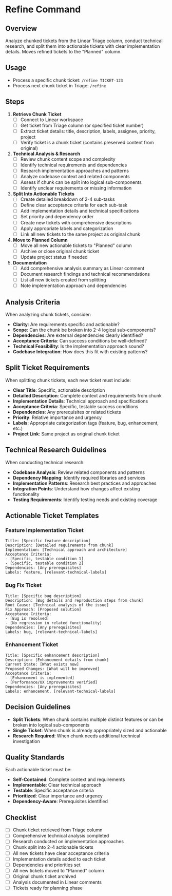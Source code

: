 # Refine Command

## Overview

Analyze chunked tickets from the Linear Triage column, conduct technical research, and split them into actionable tickets with clear implementation details. Moves refined tickets to the "Planned" column.

## Usage

- Process a specific chunk ticket: `/refine TICKET-123`
- Process next chunk ticket in Triage: `/refine`

## Steps

1. **Retrieve Chunk Ticket**
   - [ ] Connect to Linear workspace
   - [ ] Get ticket from Triage column (or specified ticket number)
   - [ ] Extract ticket details: title, description, labels, assignee, priority, project
   - [ ] Verify ticket is a chunk ticket (contains preserved content from original)

2. **Technical Analysis & Research**
   - [ ] Review chunk content scope and complexity
   - [ ] Identify technical requirements and dependencies
   - [ ] Research implementation approaches and patterns
   - [ ] Analyze codebase context and related components
   - [ ] Assess if chunk can be split into logical sub-components
   - [ ] Identify unclear requirements or missing information

3. **Split Into Actionable Tickets**
   - [ ] Create detailed breakdown of 2-4 sub-tasks
   - [ ] Define clear acceptance criteria for each sub-task
   - [ ] Add implementation details and technical specifications
   - [ ] Set priority and dependency order
   - [ ] Create new tickets with comprehensive descriptions
   - [ ] Apply appropriate labels and categorization
   - [ ] Link all new tickets to the same project as original chunk

4. **Move to Planned Column**
   - [ ] Move all new actionable tickets to "Planned" column
   - [ ] Archive or close original chunk ticket
   - [ ] Update project status if needed

5. **Documentation**
   - [ ] Add comprehensive analysis summary as Linear comment
   - [ ] Document research findings and technical recommendations
   - [ ] List all new tickets created from splitting
   - [ ] Note implementation approach and dependencies

## Analysis Criteria

When analyzing chunk tickets, consider:

- **Clarity**: Are requirements specific and actionable?
- **Scope**: Can the chunk be broken into 2-4 logical sub-components?
- **Dependencies**: Are external dependencies clearly identified?
- **Acceptance Criteria**: Can success conditions be well-defined?
- **Technical Feasibility**: Is the implementation approach sound?
- **Codebase Integration**: How does this fit with existing patterns?

## Split Ticket Requirements

When splitting chunk tickets, each new ticket must include:

- **Clear Title**: Specific, actionable description
- **Detailed Description**: Complete context and requirements from chunk
- **Implementation Details**: Technical approach and specifications
- **Acceptance Criteria**: Specific, testable success conditions
- **Dependencies**: Any prerequisites or related tickets
- **Priority**: Relative importance and urgency
- **Labels**: Appropriate categorization tags (feature, bug, enhancement, etc.)
- **Project Link**: Same project as original chunk ticket

## Technical Research Guidelines

When conducting technical research:

- **Codebase Analysis**: Review related components and patterns
- **Dependency Mapping**: Identify required libraries and services
- **Implementation Patterns**: Research best practices and approaches
- **Integration Points**: Understand how changes affect existing functionality
- **Testing Requirements**: Identify testing needs and existing coverage

## Actionable Ticket Templates

### Feature Implementation Ticket

```
Title: [Specific feature description]
Description: [Detailed requirements from chunk]
Implementation: [Technical approach and architecture]
Acceptance Criteria:
- [Specific, testable condition 1]
- [Specific, testable condition 2]
Dependencies: [Any prerequisites]
Labels: feature, [relevant-technical-labels]
```

### Bug Fix Ticket

```
Title: [Specific bug description]
Description: [Bug details and reproduction steps from chunk]
Root Cause: [Technical analysis of the issue]
Fix Approach: [Proposed solution]
Acceptance Criteria:
- [Bug is resolved]
- [No regression in related functionality]
Dependencies: [Any prerequisites]
Labels: bug, [relevant-technical-labels]
```

### Enhancement Ticket

```
Title: [Specific enhancement description]
Description: [Enhancement details from chunk]
Current State: [What exists now]
Proposed Changes: [What will be improved]
Acceptance Criteria:
- [Enhancement is implemented]
- [Performance/UX improvements verified]
Dependencies: [Any prerequisites]
Labels: enhancement, [relevant-technical-labels]
```

## Decision Guidelines

- **Split Tickets**: When chunk contains multiple distinct features or can be broken into logical sub-components
- **Single Ticket**: When chunk is already appropriately sized and actionable
- **Research Required**: When chunk needs additional technical investigation

## Quality Standards

Each actionable ticket must be:

- **Self-Contained**: Complete context and requirements
- **Implementable**: Clear technical approach
- **Testable**: Specific acceptance criteria
- **Prioritized**: Clear importance and urgency
- **Dependency-Aware**: Prerequisites identified

## Checklist

- [ ] Chunk ticket retrieved from Triage column
- [ ] Comprehensive technical analysis completed
- [ ] Research conducted on implementation approaches
- [ ] Chunk split into 2-4 actionable tickets
- [ ] All new tickets have clear acceptance criteria
- [ ] Implementation details added to each ticket
- [ ] Dependencies and priorities set
- [ ] All new tickets moved to "Planned" column
- [ ] Original chunk ticket archived
- [ ] Analysis documented in Linear comments
- [ ] Tickets ready for planning phase
